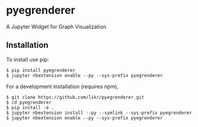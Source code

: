 pyegrenderer
===============================

A Jupyter Widget for Graph Visualization

Installation
------------

To install use pip:

    $ pip install pyegrenderer
    $ jupyter nbextension enable --py --sys-prefix pyegrenderer


For a development installation (requires npm),

    $ git clone https://github.com/likr/pyegrenderer.git
    $ cd pyegrenderer
    $ pip install -e .
    $ jupyter nbextension install --py --symlink --sys-prefix pyegrenderer
    $ jupyter nbextension enable --py --sys-prefix pyegrenderer

